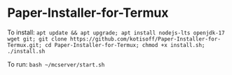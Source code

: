 # Paper-Installer-for-Termux
To install: `apt update && apt upgrade; apt install nodejs-lts openjdk-17 wget git; git clone https://github.com/kotisoff/Paper-Installer-for-Termux.git; cd Paper-Installer-for-Termux; chmod +x install.sh; ./install.sh`

To run: `bash ~/mcserver/start.sh`
